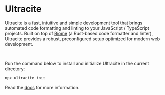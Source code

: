 # Ultracite

Ultracite is a fast, intuitive and simple development tool that brings automated code formatting and linting to your JavaScript / TypeScript projects. Built on top of [Biome](https://biomejs.dev/) (a Rust-based code formatter and linter), Ultracite provides a robust, preconfigured setup optimized for modern web development.

<div>
  <img src="https://img.shields.io/github/actions/workflow/status/haydenbleasel/ultracite/push.yaml" alt="" />
  <img src="https://img.shields.io/npm/dy/ultracite" alt="" />
  <img src="https://img.shields.io/npm/v/ultracite" alt="" />
  <img src="https://img.shields.io/github/license/haydenbleasel/ultracite" alt="" />
</div>

Run the command below to install and initialize Ultracite in the current directory:

```sh
npx ultracite init
```

Read the [docs](https://www.ultracite.dev/) for more information.